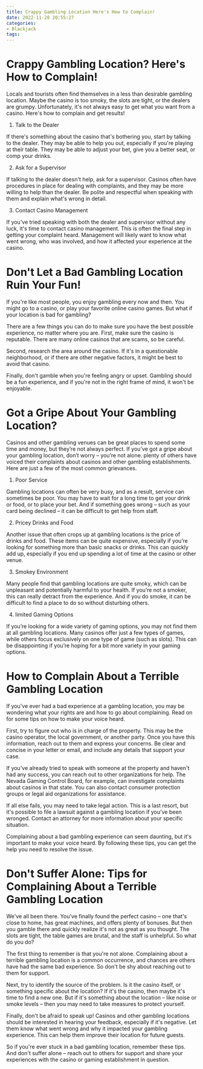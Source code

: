 ```yaml
---
title: Crappy Gambling Location Here's How to Complain!
date: 2022-11-28 20:55:27
categories:
- Blackjack
tags:
---
```



#  Crappy Gambling Location? Here's How to Complain!

Locals and tourists often find themselves in a less than desirable gambling location. Maybe the casino is too smoky, the slots are tight, or the dealers are grumpy. Unfortunately, it's not always easy to get what you want from a casino. Here's how to complain and get results!

1. Talk to the Dealer

If there's something about the casino that's bothering you, start by talking to the dealer. They may be able to help you out, especially if you're playing at their table. They may be able to adjust your bet, give you a better seat, or comp your drinks.

2. Ask for a Supervisor

If talking to the dealer doesn't help, ask for a supervisor. Casinos often have procedures in place for dealing with complaints, and they may be more willing to help than the dealer. Be polite and respectful when speaking with them and explain what's wrong in detail.

3. Contact Casino Management

If you've tried speaking with both the dealer and supervisor without any luck, it's time to contact casino management. This is often the final step in getting your complaint heard. Management will likely want to know what went wrong, who was involved, and how it affected your experience at the casino.

#  Don't Let a Bad Gambling Location Ruin Your Fun!

If you're like most people, you enjoy gambling every now and then. You might go to a casino, or play your favorite online casino games. But what if your location is bad for gambling?

There are a few things you can do to make sure you have the best possible experience, no matter where you are. First, make sure the casino is reputable. There are many online casinos that are scams, so be careful.

Second, research the area around the casino. If it's in a questionable neighborhood, or if there are other negative factors, it might be best to avoid that casino.

Finally, don't gamble when you're feeling angry or upset. Gambling should be a fun experience, and if you're not in the right frame of mind, it won't be enjoyable.

#  Got a Gripe About Your Gambling Location?

Casinos and other gambling venues can be great places to spend some time and money, but they’re not always perfect. If you’ve got a gripe about your gambling location, don’t worry – you’re not alone. plenty of others have voiced their complaints about casinos and other gambling establishments. Here are just a few of the most common grievances.

1. Poor Service

Gambling locations can often be very busy, and as a result, service can sometimes be poor. You may have to wait for a long time to get your drink or food, or to place your bet. And if something goes wrong – such as your card being declined – it can be difficult to get help from staff.

2. Pricey Drinks and Food

Another issue that often crops up at gambling locations is the price of drinks and food. These items can be quite expensive, especially if you’re looking for something more than basic snacks or drinks. This can quickly add up, especially if you end up spending a lot of time at the casino or other venue.

3. Smokey Environment

Many people find that gambling locations are quite smoky, which can be unpleasant and potentially harmful to your health. If you’re not a smoker, this can really detract from the experience. And if you do smoke, it can be difficult to find a place to do so without disturbing others.

4. limited Gaming Options

If you’re looking for a wide variety of gaming options, you may not find them at all gambling locations. Many casinos offer just a few types of games, while others focus exclusively on one type of game (such as slots). This can be disappointing if you’re hoping for a bit more variety in your gaming options.

#  How to Complain About a Terrible Gambling Location

If you've ever had a bad experience at a gambling location, you may be wondering what your rights are and how to go about complaining. Read on for some tips on how to make your voice heard.

First, try to figure out who is in charge of the property. This may be the casino operator, the local government, or another party. Once you have this information, reach out to them and express your concerns. Be clear and concise in your letter or email, and include any details that support your case.

If you've already tried to speak with someone at the property and haven't had any success, you can reach out to other organizations for help. The Nevada Gaming Control Board, for example, can investigate complaints about casinos in that state. You can also contact consumer protection groups or legal aid organizations for assistance.

If all else fails, you may need to take legal action. This is a last resort, but it's possible to file a lawsuit against a gambling location if you've been wronged. Contact an attorney for more information about your specific situation.

Complaining about a bad gambling experience can seem daunting, but it's important to make your voice heard. By following these tips, you can get the help you need to resolve the issue.

#  Don't Suffer Alone: Tips for Complaining About a Terrible Gambling Location

We've all been there. You've finally found the perfect casino – one that's close to home, has great machines, and offers plenty of bonuses. But then you gamble there and quickly realize it's not as great as you thought. The slots are tight, the table games are brutal, and the staff is unhelpful. So what do you do?

The first thing to remember is that you're not alone. Complaining about a terrible gambling location is a common occurrence, and chances are others have had the same bad experience. So don't be shy about reaching out to them for support.

Next, try to identify the source of the problem. Is it the casino itself, or something specific about the location? If it's the casino, then maybe it's time to find a new one. But if it's something about the location – like noise or smoke levels – then you may need to take measures to protect yourself.

Finally, don't be afraid to speak up! Casinos and other gambling locations should be interested in hearing your feedback, especially if it's negative. Let them know what went wrong and why it impacted your gambling experience. This can help them improve their location for future guests.

So if you're ever stuck in a bad gambling location, remember these tips. And don't suffer alone – reach out to others for support and share your experiences with the casino or gaming establishment in question.